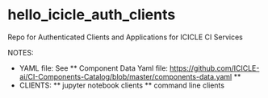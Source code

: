 # hello_icicle_auth_clients
Repo for Authenticated Clients and Applications for ICICLE CI Services

NOTES:
* YAML file: See
** Component Data Yaml file:  https://github.com/ICICLE-ai/CI-Components-Catalog/blob/master/components-data.yaml
** 
* CLIENTS:
** jupyter notebook clients
** command line clients
